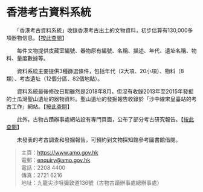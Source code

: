 # 香港考古資料系統



　　「香港考古資料系統」收錄香港考古出土的文物資料，初步估算有130,000多項器物信息。【[按此查閱](https://hkaas.amo.gov.hk/hkaas/main.jsp?lang=2 "香港考古資料系統")】

　　每件文物提供庋藏室編號、器物原有編號、名稱、描述、年代、遺址名稱、物料、量度數據等。

　　資料系統主要提供3種篩選條件，包括年代（2大項、20小項）、物料（8類）、考古遺址（12個分區、82個地點）。

　　資料系統最後修改日期雖然是2018年8月，但沒有收錄2013年至2015年發掘的土瓜灣聖山遺址的器物資料。聖山遺址的發掘報告收錄於「沙中線宋皇臺站的考古工作」網站。【[按此查閱](https://www.amo.gov.hk/scl/b5/index.php "宋皇臺發掘報告")】

　　此外，古物古蹟辦事處網站設有專門頁面，公布了部分考古研究報告。【[按此查閱](https://www.amo.gov.hk/b5/research_01_1.php "古蹟辦專題報告")】

　　未發表的考古調查和發掘報告，可預約到文物探知館參考圖書館借閱。

  

> 主頁：<https://www.amo.gov.hk>  
> 電郵：<enquiry@amo.gov.hk>  
> 電話：2208 4400  
> 傳真：2721 6216  
> 地址：九龍尖沙咀彌敦道136號（古物古蹟辦事處總辦事處）

